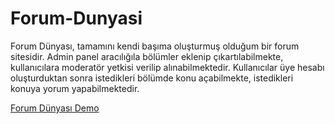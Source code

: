 # Forum-Dunyasi

Forum Dünyası, tamamını kendi başıma oluşturmuş olduğum bir forum sitesidir. Admin panel aracılığıla bölümler eklenip çıkartılabilmekte, kullanıcılara moderatör yetkisi verilip alınabilmektedir. Kullanıcılar üye hesabı oluşturduktan sonra istedikleri bölümde konu açabilmekte, istedikleri konuya yorum yapabilmektedir.

[Forum Dünyası Demo](http://forumdunyasi.epizy.com/)
